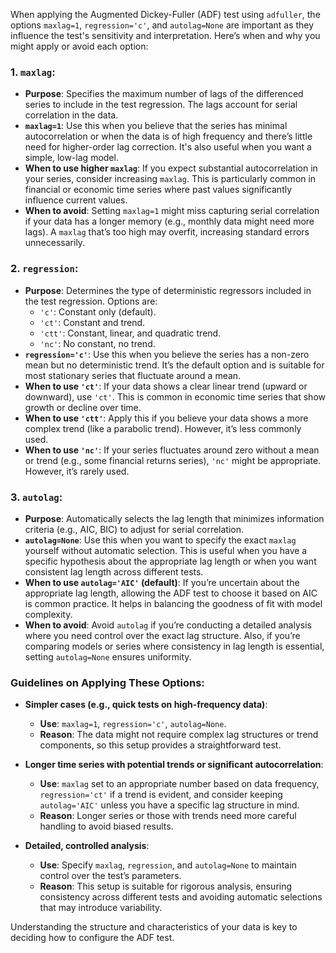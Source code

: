 When applying the Augmented Dickey-Fuller (ADF) test using `adfuller`, the options `maxlag=1`, `regression='c'`, and `autolag=None` are important as they influence the test's sensitivity and interpretation. Here’s when and why you might apply or avoid each option:

### 1. **`maxlag`**:
   - **Purpose**: Specifies the maximum number of lags of the differenced series to include in the test regression. The lags account for serial correlation in the data.
   - **`maxlag=1`**: Use this when you believe that the series has minimal autocorrelation or when the data is of high frequency and there’s little need for higher-order lag correction. It's also useful when you want a simple, low-lag model.
   - **When to use higher `maxlag`**: If you expect substantial autocorrelation in your series, consider increasing `maxlag`. This is particularly common in financial or economic time series where past values significantly influence current values.
   - **When to avoid**: Setting `maxlag=1` might miss capturing serial correlation if your data has a longer memory (e.g., monthly data might need more lags). A `maxlag` that’s too high may overfit, increasing standard errors unnecessarily.

### 2. **`regression`**:
   - **Purpose**: Determines the type of deterministic regressors included in the test regression. Options are:
     - `'c'`: Constant only (default).
     - `'ct'`: Constant and trend.
     - `'ctt'`: Constant, linear, and quadratic trend.
     - `'nc'`: No constant, no trend.
   - **`regression='c'`**: Use this when you believe the series has a non-zero mean but no deterministic trend. It’s the default option and is suitable for most stationary series that fluctuate around a mean.
   - **When to use `'ct'`**: If your data shows a clear linear trend (upward or downward), use `'ct'`. This is common in economic time series that show growth or decline over time.
   - **When to use `'ctt'`**: Apply this if you believe your data shows a more complex trend (like a parabolic trend). However, it’s less commonly used.
   - **When to use `'nc'`**: If your series fluctuates around zero without a mean or trend (e.g., some financial returns series), `'nc'` might be appropriate. However, it’s rarely used.

### 3. **`autolag`**:
   - **Purpose**: Automatically selects the lag length that minimizes information criteria (e.g., AIC, BIC) to adjust for serial correlation.
   - **`autolag=None`**: Use this when you want to specify the exact `maxlag` yourself without automatic selection. This is useful when you have a specific hypothesis about the appropriate lag length or when you want consistent lag length across different tests.
   - **When to use `autolag='AIC'` (default)**: If you’re uncertain about the appropriate lag length, allowing the ADF test to choose it based on AIC is common practice. It helps in balancing the goodness of fit with model complexity.
   - **When to avoid**: Avoid `autolag` if you’re conducting a detailed analysis where you need control over the exact lag structure. Also, if you’re comparing models or series where consistency in lag length is essential, setting `autolag=None` ensures uniformity.

### **Guidelines on Applying These Options**:
- **Simpler cases (e.g., quick tests on high-frequency data)**:
  - **Use**: `maxlag=1`, `regression='c'`, `autolag=None`.
  - **Reason**: The data might not require complex lag structures or trend components, so this setup provides a straightforward test.
  
- **Longer time series with potential trends or significant autocorrelation**:
  - **Use**: `maxlag` set to an appropriate number based on data frequency, `regression='ct'` if a trend is evident, and consider keeping `autolag='AIC'` unless you have a specific lag structure in mind.
  - **Reason**: Longer series or those with trends need more careful handling to avoid biased results.

- **Detailed, controlled analysis**:
  - **Use**: Specify `maxlag`, `regression`, and `autolag=None` to maintain control over the test’s parameters.
  - **Reason**: This setup is suitable for rigorous analysis, ensuring consistency across different tests and avoiding automatic selections that may introduce variability.

Understanding the structure and characteristics of your data is key to deciding how to configure the ADF test.